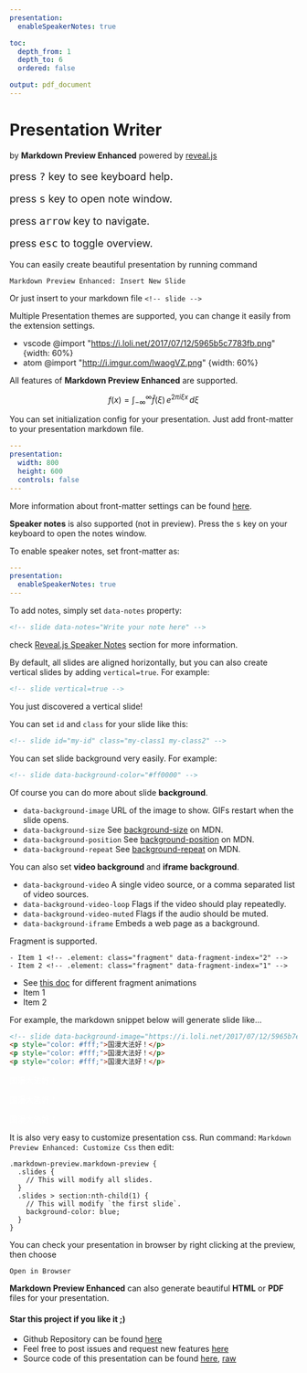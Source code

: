 ```yaml
---
presentation:
  enableSpeakerNotes: true

toc:
  depth_from: 1
  depth_to: 6
  ordered: false

output: pdf_document
---
```


<!-- slide -->
# Presentation Writer
by **Markdown Preview Enhanced**
powered by [reveal.js](https://github.com/hakimel/reveal.js)
<br>

<p style="font-size: 18px;">press <kbd>?</kbd> key to see keyboard help.</p>
<p style="font-size: 18px;">press <kbd>s</kbd> key to open note window.</p>
<p style="font-size: 18px;">press <kbd>arrow</kbd> key to navigate.</p>
<p style="font-size: 18px;">press <kbd>esc</kbd> to toggle overview.</p>

<!-- slide -->
You can easily create beautiful presentation by running command

`Markdown Preview Enhanced: Insert New Slide`

Or just insert to your markdown file
`<!-- slide -->`

<!-- slide -->
Multiple Presentation themes are supported, you can change it easily from the extension settings.

* vscode
@import "https://i.loli.net/2017/07/12/5965b5c7783fb.png" {width: 60%}
* atom
@import "http://i.imgur.com/lwaogVZ.png" {width: 60%}


<!-- slide -->
All features of **Markdown Preview Enhanced** are supported.

$$
f(x) = \int_{-\infty}^\infty
    \hat f(\xi)\,e^{2 \pi i \xi x}
    \,d\xi
$$

<!-- slide -->
You can set initialization config for your presentation.
Just add front-matter to your presentation markdown file.
```yaml
---
presentation:
  width: 800
  height: 600
  controls: false
---
```
More information about front-matter settings can be found [here](https://shd101wyy.github.io/markdown-preview-enhanced/#/presentation).

<!-- slide data-notes="This is speaker note"-->
**Speaker notes** is also supported (not in preview).
Press the <kbd>s</kbd> key on your keyboard to open the notes window.

<!-- slide -->
To enable speaker notes, set front-matter as:
```yaml
---
presentation:
  enableSpeakerNotes: true
---
```
To add notes, simply set `data-notes` property:

```html
<!-- slide data-notes="Write your note here" -->
```

check [Reveal.js Speaker Notes](https://github.com/hakimel/reveal.js#speaker-notes) section for more information.


<!-- slide -->
By default, all slides are aligned horizontally, but you can also create vertical slides by adding `vertical=true`.
For example:
```html
<!-- slide vertical=true -->
```

<!-- slide vertical=true -->
You just discovered a vertical slide!

<!-- slide -->
You can set `id` and `class` for your slide like this:
```html
<!-- slide id="my-id" class="my-class1 my-class2" -->
```

<!-- slide -->
You can set slide background very easily.
For example:
```html
<!-- slide data-background-color="#ff0000" -->
```

<!-- slide data-background-color="#ffebcf"-->
Of course you can do more about slide **background**.
* `data-background-image`
URL of the image to show. GIFs restart when the slide opens.
* `data-background-size`
See [background-size](https://developer.mozilla.org/docs/Web/CSS/background-size) on MDN.
* `data-background-position`
See [background-position](https://developer.mozilla.org/docs/Web/CSS/background-position) on MDN.
* `data-background-repeat`
See [background-repeat](https://developer.mozilla.org/docs/Web/CSS/background-repeat) on MDN.

<!-- slide -->
You can also set **video background** and **iframe background**.
* `data-background-video`
A single video source, or a comma separated list of video sources.
* `data-background-video-loop`
Flags if the video should play repeatedly.
* `data-background-video-muted`
Flags if the audio should be muted.
* `data-background-iframe`
Embeds a web page as a background.

<!-- slide -->
Fragment is supported.
```
- Item 1 <!-- .element: class="fragment" data-fragment-index="2" -->
- Item 2 <!-- .element: class="fragment" data-fragment-index="1" -->
```

- See [this doc](https://github.com/hakimel/reveal.js#fragments) for different fragment animations <!-- .element: class="fragment" -->
- Item 1 <!-- .element: class="fragment" data-fragment-index="2" -->
- Item 2 <!-- .element: class="fragment" data-fragment-index="1" -->

<!-- slide -->
For example, the markdown snippet below will generate slide like...
```html
<!-- slide data-background-image="https://i.loli.net/2017/07/12/5965b7edd3a2a.jpeg" data-transition="zoom" -->
<p style="color: #fff;">国漫大法好！</p>
<p style="color: #fff;">国漫大法好！</p>
<p style="color: #fff;">国漫大法好！</p>
```

<!-- slide data-background-image="https://i.loli.net/2017/07/12/5965b7edd3a2a.jpeg"
data-transition="zoom"
-->
<p style="color: #fff;">国漫大法好！</p>
<p style="color: #fff;">国漫大法好！</p>
<p style="color: #fff;">国漫大法好！</p>

<!-- slide -->
It is also very easy to customize presentation css.
Run command:
`Markdown Preview Enhanced: Customize Css`
then edit:
```less
.markdown-preview.markdown-preview {
  .slides {
    // This will modify all slides.
  }
  .slides > section:nth-child(1) {
    // This will modify `the first slide`.
    background-color: blue;
  }
}
```

<!-- slide -->
You can check your presentation in browser by
right clicking at the preview, then choose

`Open in Browser`

<!-- slide -->
**Markdown Preview Enhanced** can also generate beautiful **HTML** or **PDF** files for your presentation.

<!-- slide -->
#### Star this project if you like it ;)
* Github Repository can be found [here](https://github.com/shd101wyy/markdown-preview-enhanced)
* Feel free to post issues and request new features [here](https://github.com/shd101wyy/markdown-preview-enhanced/issues)
* Source code of this presentation can be found [here](https://github.com/shd101wyy/markdown-preview-enhanced/blob/master/docs/presentation-intro.md), [raw](https://raw.githubusercontent.com/shd101wyy/markdown-preview-enhanced/master/docs/presentation-intro.md)


<!-- slide data-background-image="http://ooo.0o0.ooo/2016/07/18/578c66da6a5a3.jpg" -->
